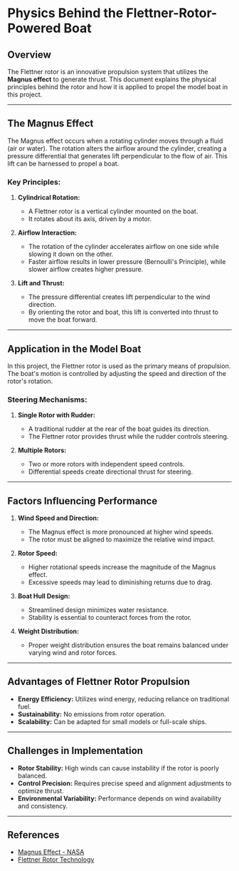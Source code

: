 # Physics Behind the Flettner-Rotor-Powered Boat

## Overview
The Flettner rotor is an innovative propulsion system that utilizes the **Magnus effect** to generate thrust. This document explains the physical principles behind the rotor and how it is applied to propel the model boat in this project.

---

## The Magnus Effect
The Magnus effect occurs when a rotating cylinder moves through a fluid (air or water). The rotation alters the airflow around the cylinder, creating a pressure differential that generates lift perpendicular to the flow of air. This lift can be harnessed to propel a boat.

### Key Principles:
1. **Cylindrical Rotation:**
   - A Flettner rotor is a vertical cylinder mounted on the boat.
   - It rotates about its axis, driven by a motor.

2. **Airflow Interaction:**
   - The rotation of the cylinder accelerates airflow on one side while slowing it down on the other.
   - Faster airflow results in lower pressure (Bernoulli's Principle), while slower airflow creates higher pressure.

3. **Lift and Thrust:**
   - The pressure differential creates lift perpendicular to the wind direction.
   - By orienting the rotor and boat, this lift is converted into thrust to move the boat forward.

---

## Application in the Model Boat
In this project, the Flettner rotor is used as the primary means of propulsion. The boat's motion is controlled by adjusting the speed and direction of the rotor's rotation.

### Steering Mechanisms:
1. **Single Rotor with Rudder:**
   - A traditional rudder at the rear of the boat guides its direction.
   - The Flettner rotor provides thrust while the rudder controls steering.

2. **Multiple Rotors:**
   - Two or more rotors with independent speed controls.
   - Differential speeds create directional thrust for steering.

---

## Factors Influencing Performance
1. **Wind Speed and Direction:**
   - The Magnus effect is more pronounced at higher wind speeds.
   - The rotor must be aligned to maximize the relative wind impact.

2. **Rotor Speed:**
   - Higher rotational speeds increase the magnitude of the Magnus effect.
   - Excessive speeds may lead to diminishing returns due to drag.

3. **Boat Hull Design:**
   - Streamlined design minimizes water resistance.
   - Stability is essential to counteract forces from the rotor.

4. **Weight Distribution:**
   - Proper weight distribution ensures the boat remains balanced under varying wind and rotor forces.

---

## Advantages of Flettner Rotor Propulsion
- **Energy Efficiency:** Utilizes wind energy, reducing reliance on traditional fuel.
- **Sustainability:** No emissions from rotor operation.
- **Scalability:** Can be adapted for small models or full-scale ships.

---

## Challenges in Implementation
- **Rotor Stability:** High winds can cause instability if the rotor is poorly balanced.
- **Control Precision:** Requires precise speed and alignment adjustments to optimize thrust.
- **Environmental Variability:** Performance depends on wind availability and consistency.

---

## References
- [Magnus Effect - NASA](https://ntrs.nasa.gov/citations/19930086918)
- [Flettner Rotor Technology](https://en.wikipedia.org/wiki/Flettner_rotor)

